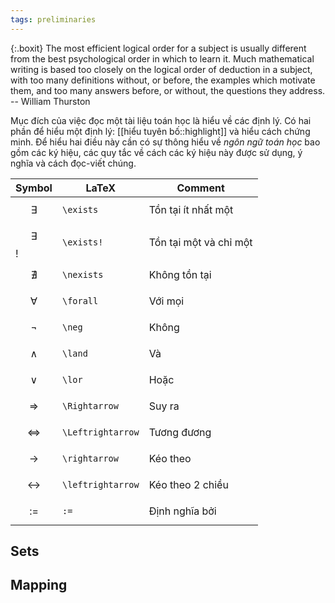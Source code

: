 ```yaml
---
tags: preliminaries
---
```

{:.boxit}
The most efficient logical order for a subject is usually different from  the best psychological order in which to learn it. Much mathematical writing is based too closely on the logical order of deduction in a  subject, with too many definitions without, or before, the examples which motivate them, and too many answers before, or without, the questions they address. -- William Thurston 

Mục đích của việc đọc một tài liệu toán học là hiểu về các định lý. Có hai phần để hiểu một định lý: [[hiểu tuyên bố::highlight]] và hiểu cách chứng minh. Để hiểu hai điều này cần có sự thông hiểu về *ngôn ngữ toán học* bao gồm các ký hiệu, các quy tắc về cách các ký hiệu này được sử dụng, ý nghĩa và cách đọc-viết chúng. 


Symbol | LaTeX | Comment
--- | --- | ---
$$ \exists $$ | `\exists` | Tồn tại ít nhất một
$$ \exists $$! | `\exists!` | Tồn tại một và chỉ một
$$ \nexists $$ | `\nexists` | Không tồn tại
$$ \forall $$ | `\forall` | Với mọi
$$ \neg $$ | `\neg` | Không
$$ \land $$ | `\land` | Và
$$ \lor $$ | `\lor` | Hoặc
$$ \Rightarrow $$ | `\Rightarrow` | Suy ra
$$ \Leftrightarrow $$ | `\Leftrightarrow` | Tương đương
$$ \rightarrow $$ | `\rightarrow` | Kéo theo
$$ \leftrightarrow $$ | `\leftrightarrow` | Kéo theo 2 chiều
$$ := $$ | `:=` | Định nghĩa bởi

## Sets

## Mapping
